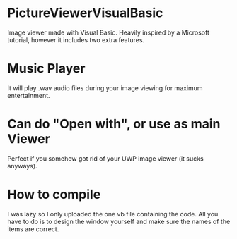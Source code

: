 # PictureViewerVisualBasic
Image viewer made with Visual Basic. Heavily inspired by a Microsoft tutorial, however it includes two extra features.

# Music Player
It will play .wav audio files during your image viewing for maximum entertainment.

# Can do "Open with", or use as main Viewer
Perfect if you somehow got rid of your UWP image viewer (it sucks anyways).

# How to compile
I was lazy so I only uploaded the one vb file containing the code. All you have to do is to design the window yourself and make sure the names of the items are correct. 
